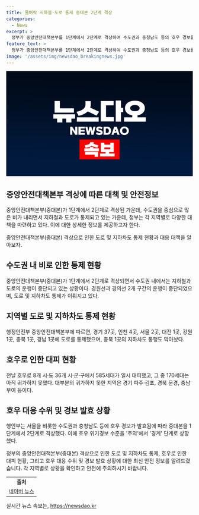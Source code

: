 ```yaml
---
title: 물벼락 지하철·도로 통제 중대본 2단계 격상
categories:
  - News
excerpt: >
  정부가 중앙안전대책본부를 1단계에서 2단계로 격상하여 수도권과 충청남도 등의 호우 경보를 주의에서 경계로 상향했다. 많은 비로 지하철과 도로가 통제되고, 경원선과 경의선 운행이 중단된 상황이다. 이에 따라 8개 시·도 36개 시·군·구에서 585세대가 대피하고, 170세대가 아직 귀가하지 못했다. 호우로 경기, 인천, 서울, 대전, 강원, 충북, 경남 등 다양한 지역에서 도로와 지하차도 통제가 이뤄지고 있다.
feature_text: >
  정부가 중앙안전대책본부를 1단계에서 2단계로 격상하여 수도권과 충청남도 등의 호우 경보를 주의에서 경계로 상향했다. 많은 비로 지하철과 도로가 통제되고, 경원선과 경의선 운행이 중단된 상황이다. 이에 따라 8개 시·도 36개 시·군·구에서 585세대가 대피하고, 170세대가 아직 귀가하지 못했다. 호우로 경기, 인천, 서울, 대전, 강원, 충북, 경남 등 다양한 지역에서 도로와 지하차도 통제가 이뤄지고 있다.
image: '/assets/img/newsdao_breakingnews.jpg'
---
```


<p><img src="/assets/img/newsdao_breakingnews.jpg" alt="ontimetimes 속보" /></p>

<h2>중앙안전대책본부 격상에 따른 대책 및 안전정보</h2>

<p>중앙안전대책본부(중대본)가 1단계에서 2단계로 격상된 가운데, 수도권을 중심으로 많은 비가 내리면서 지하철과 도로가 통제되고 있는 가운데, 정부는 각 지역별로 다양한 대책을 마련하고 있다. 이에 대한 상세한 정보를 제공하고자 한다.</p>

<p data-ke-size="size16">중앙안전대책본부(중대본) 격상으로 인한 도로 및 지하차도 통제 현황과 대응 대책을 알아보자.</p>

<h2 data-ke-size="size26">수도권 내 비로 인한 통제 현황</h2>

<p>중앙안전대책본부(중대본)가 1단계에서 2단계로 격상되면서 수도권 내에서는 지하철과 도로의 운행이 중단되고 있는 상황이다. 경원선과 경의선 2개 구간의 운행이 중단되었으며, 도로 및 지하차도 통제가 이뤄지고 있다.</p>

<h2 data-ke-size="size26">지역별 도로 및 지하차도 통제 현황</h2>

<p>행정안전부 중앙안전대책본부에 따르면, 경기 37곳, 인천 4곳, 서울 2곳, 대전 1곳, 강원 1곳, 충북 1곳, 경남 1곳에 도로를 통제했으며, 충북 1곳의 지하차도 통행도 막아놨다.</p>

<h2 data-ke-size="size26">호우로 인한 대피 현황</h2>

<p>전날 호우로 8개 시·도 36개 시·군·구에서 585세대가 일시 대피했고, 그 중 170세대는 아직 귀가하지 못했다. 대부분의 귀가하지 못한 지역은 경기 파주·김포, 경북 문경, 충남 부여 등이다.</p>

<h2 data-ke-size="size26">호우 대응 수위 및 경보 발효 상황</h2>

<p>행안부는 서울을 비롯한 수도권과 충청남도 등에 호우 경보가 발효됨에 따라 중대본을 1단계에서 2단계로 격상했다. 이에 호우 위기경보 수준을 '주의'에서 '경계' 단계로 상향했다.</p>

<p>정부의 중앙안전대책본부(중대본) 격상으로 인한 도로 및 지하차도 통제, 호우로 인한 대피 현황, 그리고 호우 대응 수위 및 경보 발효 상황에 대한 최신 안전 정보를 알려드렸습니다. 각 지역별로 상황을 확인하고 안전에 주의하시기 바랍니다.</p>

<table>
    <tr>
        <td style="text-align: center; height: 17px;"><b>출처</b></td>
    </tr>
    <tr>
        <td style="text-align: center; height: 17px;"><a href="https://news.naver.com/main/read.naver?mode=LSD&mid=sec&sid1=102&oid=001&aid=0012578351" target="_blank">네이버 뉴스</a></td>
    </tr>
</table>
실시간 뉴스 속보는, <a href="https://newsdao.kr" rel="dofollow">https://newsdao.kr</a>


